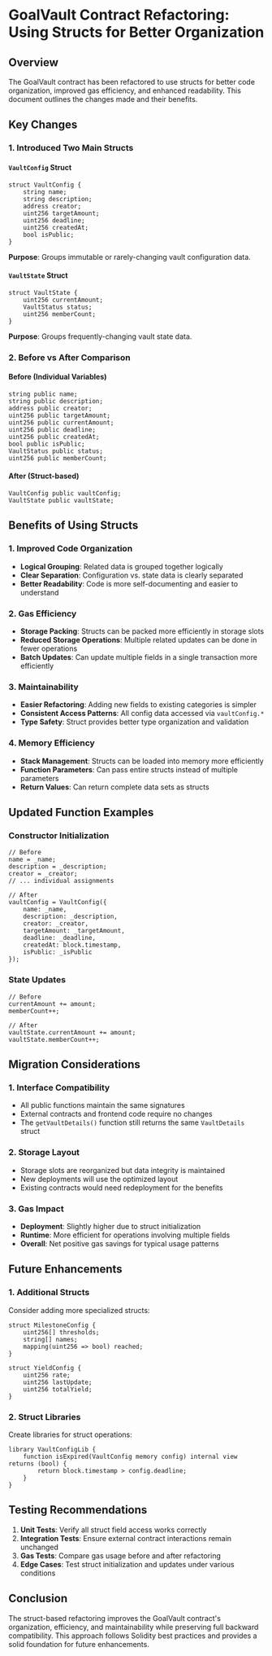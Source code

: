 # GoalVault Contract Refactoring: Using Structs for Better Organization

## Overview

The GoalVault contract has been refactored to use structs for better code organization, improved gas efficiency, and enhanced readability. This document outlines the changes made and their benefits.

## Key Changes

### 1. Introduced Two Main Structs

#### `VaultConfig` Struct
```solidity
struct VaultConfig {
    string name;
    string description;
    address creator;
    uint256 targetAmount;
    uint256 deadline;
    uint256 createdAt;
    bool isPublic;
}
```
**Purpose**: Groups immutable or rarely-changing vault configuration data.

#### `VaultState` Struct
```solidity
struct VaultState {
    uint256 currentAmount;
    VaultStatus status;
    uint256 memberCount;
}
```
**Purpose**: Groups frequently-changing vault state data.

### 2. Before vs After Comparison

#### Before (Individual Variables)
```solidity
string public name;
string public description;
address public creator;
uint256 public targetAmount;
uint256 public currentAmount;
uint256 public deadline;
uint256 public createdAt;
bool public isPublic;
VaultStatus public status;
uint256 public memberCount;
```

#### After (Struct-based)
```solidity
VaultConfig public vaultConfig;
VaultState public vaultState;
```

## Benefits of Using Structs

### 1. **Improved Code Organization**
- **Logical Grouping**: Related data is grouped together logically
- **Clear Separation**: Configuration vs. state data is clearly separated
- **Better Readability**: Code is more self-documenting and easier to understand

### 2. **Gas Efficiency**
- **Storage Packing**: Structs can be packed more efficiently in storage slots
- **Reduced Storage Operations**: Multiple related updates can be done in fewer operations
- **Batch Updates**: Can update multiple fields in a single transaction more efficiently

### 3. **Maintainability**
- **Easier Refactoring**: Adding new fields to existing categories is simpler
- **Consistent Access Patterns**: All config data accessed via `vaultConfig.*`
- **Type Safety**: Struct provides better type organization and validation

### 4. **Memory Efficiency**
- **Stack Management**: Structs can be loaded into memory more efficiently
- **Function Parameters**: Can pass entire structs instead of multiple parameters
- **Return Values**: Can return complete data sets as structs

## Updated Function Examples

### Constructor Initialization
```solidity
// Before
name = _name;
description = _description;
creator = _creator;
// ... individual assignments

// After
vaultConfig = VaultConfig({
    name: _name,
    description: _description,
    creator: _creator,
    targetAmount: _targetAmount,
    deadline: _deadline,
    createdAt: block.timestamp,
    isPublic: _isPublic
});
```

### State Updates
```solidity
// Before
currentAmount += amount;
memberCount++;

// After
vaultState.currentAmount += amount;
vaultState.memberCount++;
```

## Migration Considerations

### 1. **Interface Compatibility**
- All public functions maintain the same signatures
- External contracts and frontend code require no changes
- The `getVaultDetails()` function still returns the same `VaultDetails` struct

### 2. **Storage Layout**
- Storage slots are reorganized but data integrity is maintained
- New deployments will use the optimized layout
- Existing contracts would need redeployment for the benefits

### 3. **Gas Impact**
- **Deployment**: Slightly higher due to struct initialization
- **Runtime**: More efficient for operations involving multiple fields
- **Overall**: Net positive gas savings for typical usage patterns

## Future Enhancements

### 1. **Additional Structs**
Consider adding more specialized structs:
```solidity
struct MilestoneConfig {
    uint256[] thresholds;
    string[] names;
    mapping(uint256 => bool) reached;
}

struct YieldConfig {
    uint256 rate;
    uint256 lastUpdate;
    uint256 totalYield;
}
```

### 2. **Struct Libraries**
Create libraries for struct operations:
```solidity
library VaultConfigLib {
    function isExpired(VaultConfig memory config) internal view returns (bool) {
        return block.timestamp > config.deadline;
    }
}
```

## Testing Recommendations

1. **Unit Tests**: Verify all struct field access works correctly
2. **Integration Tests**: Ensure external contract interactions remain unchanged
3. **Gas Tests**: Compare gas usage before and after refactoring
4. **Edge Cases**: Test struct initialization and updates under various conditions

## Conclusion

The struct-based refactoring improves the GoalVault contract's organization, efficiency, and maintainability while preserving full backward compatibility. This approach follows Solidity best practices and provides a solid foundation for future enhancements.
